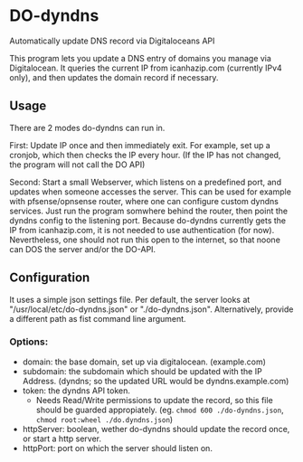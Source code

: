 # DO-dyndns
Automatically update DNS record via Digitaloceans API

This program lets you update a DNS entry of domains you manage via Digitalocean.
It queries the current IP from icanhazip.com (currently IPv4 only), and then updates the domain record if necessary.

## Usage

There are 2 modes do-dyndns can run in.

First: Update IP once and then immediately exit. For example, set up a cronjob, which then checks the IP every hour.
(If the IP has not changed, the program will not call the DO API)

Second: Start a small Webserver, which listens on a predefined port, and updates when someone accesses the server.
This can be used for example with pfsense/opnsense router, where one can configure custom dyndns services.
Just run the program somwhere behind the router, then point the dyndns config to the listening port.
Because do-dyndns currently gets the IP from icanhazip.com, it is not needed to use authentication (for now).
Nevertheless, one should not run this open to the internet, so that noone can DOS the server and/or the DO-API.

## Configuration
It uses a simple json settings file. Per default, the server looks at "/usr/local/etc/do-dyndns.json" or "./do-dyndns.json".
Alternatively, provide a different path as fist command line argument.

### Options:

* domain: the base domain, set up via digitalocean. (example.com)
* subdomain: the subdomain which should be updated with the IP Address. (dyndns; so the updated URL would be dyndns.example.com)
* token: the dyndns API token.
    * Needs Read/Write permissions to update the record, so this file should be guarded appropiately. (eg. `chmod 600 ./do-dyndns.json`, `chmod root:wheel ./do.dyndns.json`)
* httpServer: boolean, wether do-dyndns should update the record once, or start a http server.
* httpPort: port on which the server should listen on.
